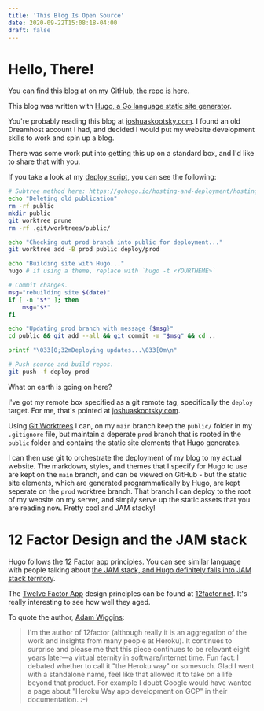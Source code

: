 ```yaml
---
title: 'This Blog Is Open Source'
date: 2020-09-22T15:08:18-04:00
draft: false
---
```


# Hello, There!

You can find this blog at on my GitHub, [the repo is here](https://github.com/JoshuaSkootsky/my-site-blog).

This blog was written with [Hugo, a Go language static site generator](https://gohugo.io/).

You're probably reading this blog at [joshuaskootsky.com](https://oshuaskootsky.com). I found an old Dreamhost account I had, and decided I would put my website development skills to work and spin up a blog.

There was some work put into getting this up on a standard box, and I'd like to share that with you.

If you take a look at my [deploy script](https://https://github.com/JoshuaSkootsky/my-site-blog/blob/main/deploy-script.sh), you can see the following:

```sh
# Subtree method here: https://gohugo.io/hosting-and-deployment/hosting-on-github/
echo "Deleting old publication"
rm -rf public
mkdir public
git worktree prune
rm -rf .git/worktrees/public/

echo "Checking out prod branch into public for deployment..."
git worktree add -B prod public deploy/prod

echo "Building site with Hugo..."
hugo # if using a theme, replace with `hugo -t <YOURTHEME>`

# Commit changes.
msg="rebuilding site $(date)"
if [ -n "$*" ]; then
    msg="$*"
fi

echo "Updating prod branch with message {$msg}"
cd public && git add --all && git commit -m "$msg" && cd ..

printf "\033[0;32mDeploying updates...\033[0m\n"

# Push source and build repos.
git push -f deploy prod
```

What on earth is going on here?

I've got my remote box specified as a git remote tag, specifically the `deploy` target. For me, that's pointed at [joshuaskootsky.com](https://www.joshuaskootsky.com).

Using [Git Worktrees](https://spin.atomicobject.com/2016/06/26/parallelize-development-git-worktrees/) I can, on my `main` branch keep the `public/` folder in my `.gitignore` file, but maintain a deperate `prod` branch that is rooted in the `public` folder and contains the static site elements that Hugo generates.

I can then use git to orchestrate the deployment of my blog to my actual website. The markdown, styles, and themes that I specify for Hugo to use are kept on the `main` branch, and can be viewed on GitHub - but the static site elements, which are generated programmatically by Hugo, are kept seperate on the `prod` worktree branch. That branch I can deploy to the root of my website on my server, and simply serve up the static assets that you are reading now. Pretty cool and JAM stacky!

# 12 Factor Design and the JAM stack

Hugo follows the 12 Factor app principles. You can see similar language with people talking about [the JAM stack, and Hugo definitely falls into JAM stack territory](https://jamstack.org/best-practices/).

The [Twelve Factor App](https://12factor.net/ 'Twelve Factor App') design principles can be found at [12factor.net](https://12factor.net '12 Factor App Site'). It's really interesting to see how well they aged.

To quote the author, [Adam Wiggins](https://news.ycombinator.com/item?id=21416881 'Comment on Hacker News'):

> I'm the author of 12factor (although really it is an aggregation of the work and insights from many people at Heroku). It continues to surprise and please me that this piece continues to be relevant eight years later—a virtual eternity in software/internet time.
> Fun fact: I debated whether to call it "the Heroku way" or somesuch. Glad I went with a standalone name, feel like that allowed it to take on a life beyond that product. For example I doubt Google would have wanted a page about "Heroku Way app development on GCP" in their documentation. :-)
